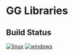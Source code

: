 # GG Libraries
## Build Status
[![linux](https://github.com/eneko-osia/gg.libs/workflows/linux/badge.svg?Branch=develop)](https://github.com/eneko-osia/gg.libs/actions?workflow=linux)
[![windows](https://github.com/eneko-osia/gg.libs/workflows/windows/badge.svg?Branch=develop)](https://github.com/eneko-osia/gg.libs/actions?workflow=windows)
